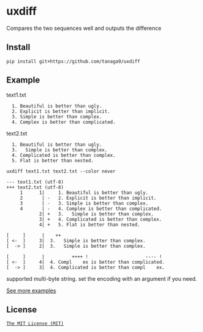 
uxdiff
========

Compares the two sequences well and outputs the difference


Install
---------

```
pip install git+https://github.com/tanaga9/uxdiff
```


Example
----------------

text1.txt

```
  1. Beautiful is better than ugly.
  2. Explicit is better than implicit.
  3. Simple is better than complex.
  4. Complex is better than complicated.
```

text2.txt

```
  1. Beautiful is better than ugly.
  3.   Simple is better than complex.
  4. Complicated is better than complex.
  5. Flat is better than nested.
```


`uxdiff text1.txt text2.txt --color never`

```
--- text1.txt (utf-8)
+++ text2.txt (utf-8)
     1      1|     1. Beautiful is better than ugly.
     2       | -   2. Explicit is better than implicit.
     3       | -   3. Simple is better than complex.
     4       | -   4. Complex is better than complicated.
            2| +   3.   Simple is better than complex.
            3| +   4. Complicated is better than complex.
            4| +   5. Flat is better than nested.

[     ]      |    ++                                
[ <-  ]     3|  3.   Simple is better than complex. 
[  -> ]     2|  3.   Simple is better than complex. 

[     ]      |          ++++ !                     ---- !  
[ <-  ]     4|  4. Compl    ex is better than complicated. 
[  -> ]     3|  4. Complicated is better than compl    ex. 

```

supported multi-byte string. set the encoding with an argument if you need.

[See more examples](examples)


License
--------------------

[`The MIT License (MIT)`](http://www.opensource.org/licenses/mit-license.php)
